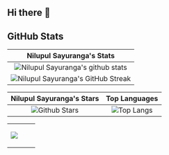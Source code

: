 ## Hi there 👋

<!--
**NilupulSayuranga/NilupulSayuranga** is a ✨ _special_ ✨ repository because its `README.md` (this file) appears on your GitHub profile.

Here are some ideas to get you started:

- 🔭 I’m currently working on ...
- 🌱 I’m currently learning ...
- 👯 I’m looking to collaborate on ...
- 🤔 I’m looking for help with ...
- 💬 Ask me about ...
- 📫 How to reach me: ...
- 😄 Pronouns: ...
- ⚡ Fun fact: ...
-->
## GitHub Stats


|                                                                     Nilupul Sayuranga's Stats                                                                     |
|:------------------------------------------------------------------------------------------------------------------------------------------------------:|
| ![Nilupul Sayuranga's github stats](https://github-readme-stats.vercel.app/api?username=NilupulSayuranga&show_icons=true&theme=algolia)              | 
| ![Nilupul Sayuranga's GitHub Streak](https://github-readme-streak-stats.herokuapp.com/?user=NilupulSayuranga&theme=algolia)                    | 
    
|                                                                                                      Nilupul Sayuranga's Stars                                                                                                       |                                                           Top Languages                                                           |      
|:-------------------------------------------------------------------------------------------------------------------------------------------------------------------------------------------------------------------------:|:---------------------------------------------------------------------------------------------------------------------------------:|
| ![Github Stars](https://github-readme-stats.vercel.app/api?username=NilupulSayuranga&show_icons=true&locale=en&count_private=true&hide_rank=true&custom_title=My%20GitHub%20Stats&disable_animations=true&theme=algolia) | ![Top Langs](https://github-readme-stats.vercel.app/api/top-langs/?username=NilupulSayuranga&langs_count=8&theme=algolia&layout=compact) |

<table style="border: none">
  <tr>
  <td width="50%" valign="top">

![](https://komarev.com/ghpvc/?username=NilupulSayuranga&label=Visitors+Count&color=brightgreen)
